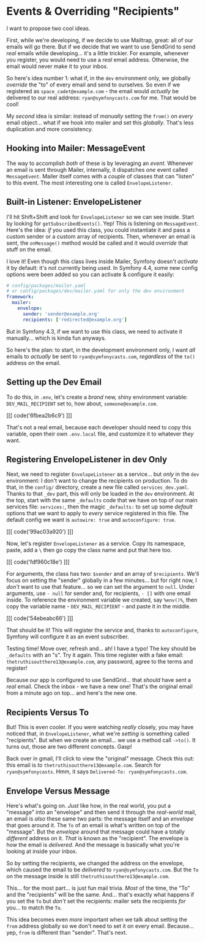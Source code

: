 # Events & Overriding "Recipients"

I want to propose two cool ideas.

First, while we're developing, if we decide to use Mailtrap, great: all of our
emails will go there. But if we decide that we want to use SendGrid to send
*real* emails while developing... it's a little trickier. For example, whenever
you register, you would need to use a *real* email address. Otherwise, the email
would never make it to your inbox.

So here's idea number 1: what if, in the `dev` environment only, we globally
*override* the "to" of every email and send to ourselves. So even if we
registered as `space_cadet@example.com` - the email would *actually* be delivered
to our real address: `ryan@symfonycasts.com` for me. That would be cool!

My *second* idea is similar: instead of *manually* setting the `from()`
on *every* email object... what if we hook into mailer and set this *globally*.
That's less duplication and more consistency.

## Hooking into Mailer: MessageEvent

The way to accomplish *both* of these is by leveraging an *event*. Whenever an
email is sent through Mailer, internally, it dispatches *one* event called
`MessageEvent`. Mailer itself comes with a *couple* of classes that can
"listen" to this event. The most interesting one is called `EnvelopeListener`.

## Built-in Listener: EnvelopeListener

I'll hit Shift+Shift and look for `EnvelopeListener` so we can see inside. Start
by looking for `getSubscribedEvents()`. Yep! This is listening on
`MessageEvent`. Here's the idea: *if* you used this class, you could instantiate
it and pass a custom sender or a custom array of recipients. Then, whenever an
email is sent, the `onMessage()` method would be called and it would *override* that
stuff on the email.

I love it! Even though this class lives inside Mailer, Symfony doesn't *activate*
it by default: it's not currently being used. In Symfony 4.4, some new config
options were been added so you can activate & configure it easily:

```yml
# config/packages/mailer.yaml
# or config/packages/dev/mailer.yaml for only the dev environment
framework:
  mailer:
    envelope:
      sender: 'sender@example.org'
      recipients: ['redirected@example.org']
```

But in Symfony 4.3, if we want to use this class, we need to activate it manually...
which is kinda fun anyways.

So here's the plan: to start, in the development environment only, I want *all*
emails to *actually* be sent to `ryan@symfonycasts.com`, *regardless*
of the `to()` address on the email.

## Setting up the Dev Email

To do this, in `.env`, let's create a *brand* new, shiny environment variable:
`DEV_MAIL_RECIPIENT` set to, how about, `someone@example.com`. 

[[[ code('6fbea2b6c9') ]]]

That's not a real email, because each developer should need to copy this variable, open
their own `.env.local` file, and customize it to whatever *they* want.

## Registering EnvelopeListener in dev Only

Next, we need to register `EnvelopeListener` as a service... but *only* in the
`dev` environment: I don't want to change the recipients on production. To do
that, in the `config/` directory, create a new file called `services_dev.yaml`.
Thanks to that `_dev` part, this will only be loaded in the `dev` environment. At
the top, start with the same `_defaults` code that we have on top of our main
services file: `services:`, then the magic `_defaults:` to set up some *default*
options that we want to apply to *every* service registered in this file. The
default config we want is `autowire: true` and `autoconfigure: true`.

[[[ code('99ac03a920') ]]]

Now, let's register `EnvelopeListener` as a service. Copy its namespace, paste,
add a `\` then go copy the class name and put that here too. 

[[[ code('fdf960c18e') ]]]

For arguments, the class has two: `$sender` and an array of `$recipients`. 
We'll focus on setting the "sender" globally in a few minutes... but for right now,
I *don't* want to use that feature... so we can set the argument to `null`. 
Under arguments, use `- null` for sender and, for recipients, `- []` with
one email inside. To reference the environment variable we created, say `%env()%`,
then copy the variable name - `DEV_MAIL_RECIPIENT` - and paste it in the middle.

[[[ code('54ebeabc66') ]]]

That should be it! This will register the service and, thanks to `autoconfigure`,
Symfony will configure it as an event subscriber.

Testing time! Move over, refresh and... ah! I have a typo! The key should be
`_defaults` with an "s". Try it again. This time register with a fake email:
`thetruthisoutthere13@example.com`, any password, agree to the terms and register!

Because our app is configured to use SendGrid... that *should* have sent a
*real* email. Check the inbox - we have a new one! That's the original
email from a minute ago on top... and here's the new one.

## Recipients Versus To

But! This is even cooler. If you were watching *really* closely, you
may have noticed that, in `EnvelopeListener`, what we're *setting* is something
called "recipients". But when we create an email... we use a method call `->to()`.
It turns out, those are two different concepts. Gasp!

Back over in gmail, I'll click to view the "original" message. Check this out:
this email is *to* `thetruthisoutthere13@example.com`. Search for
`ryan@symfonycasts`. Hmm, it says `Delivered-To: ryan@symfonycasts.com`.

## Envelope Versus Message

Here's what's going on. *Just* like how, in the real world, you put a "message"
into an "envelope" and then send it through the *real-world* mail, an email is
*also* these same two parts: the message itself and an *envelope* that goes around
it. The `To` of an email is what's written on top of the "message". But the
*envelope* around that message could have a totally *different* address on it.
*That* is known as the "recipient". The envelope is how the email is *delivered*.
And the message is basically what you're looking at inside your inbox.

So by setting the recipients, we changed the address on the envelope, which caused
the email to be *delivered* to `ryan@symfonycasts.com`. But the `To` on the
message inside is still `thetruthisoutthere13@example.com`.

This... for the most part... is just fun mail trivia. *Most* of the time, the
"To" and the "recipients" will be the same. And... that's exactly what happens
if you set the `To` but *don't* set the recipients: mailer sets the
recipients *for* you... to match the `To`.

This idea becomes even *more* important when we talk about setting the `from`
address globally so we don't need to set it on every email. Because... yep,
`from` is different than "sender". That's next.
